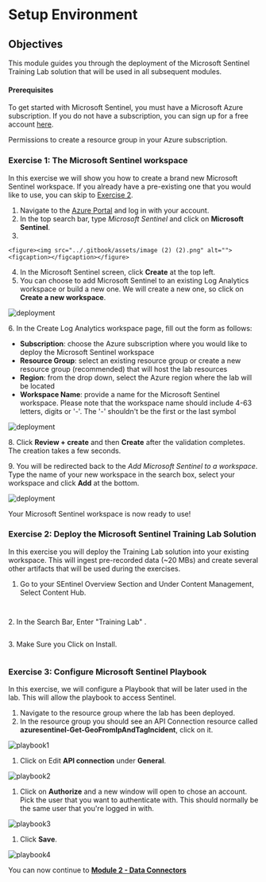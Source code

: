 # Setup Environment

## Objectives

This module guides you through the deployment of the Microsoft Sentinel Training Lab solution that will be used in all subsequent modules.

#### Prerequisites

To get started with Microsoft Sentinel, you must have a Microsoft Azure subscription. If you do not have a subscription, you can sign up for a free account [here](https://azure.microsoft.com/en/free).

Permissions to create a resource group in your Azure subscription.

### Exercise 1: The Microsoft Sentinel workspace

In this exercise we will show you how to create a brand new Microsoft Sentinel workspace. If you already have a pre-existing one that you would like to use, you can skip to [Exercise 2](Module-1-Setting-up-the-environment.md#exercise-2-deploy-the-microsoft-sentinel-training-lab-solution).

1. Navigate to the [Azure Portal](http://portal.azure.com) and log in with your account.
2. In the top search bar, type _Microsoft Sentinel_ and click on **Microsoft Sentinel**.
3.

    <figure><img src="../.gitbook/assets/image (2) (2).png" alt=""><figcaption></figcaption></figure>
4. In the Microsoft Sentinel screen, click **Create** at the top left.
5. You can choose to add Microsoft Sentinel to an existing Log Analytics workspace or build a new one. We will create a new one, so click on **Create a new workspace**.

![deployment](../Images/deployment2.png)

6\. In the Create Log Analytics workspace page, fill out the form as follows:

* **Subscription**: choose the Azure subscription where you would like to deploy the Microsoft Sentinel workspace
* **Resource Group**: select an existing resource group or create a new resource group (recommended) that will host the lab resources
* **Region**: from the drop down, select the Azure region where the lab will be located
* **Workspace Name**: provide a name for the Microsoft Sentinel workspace. Please note that the workspace name should include 4-63 letters, digits or '-'. The '-' shouldn't be the first or the last symbol

![deployment](../Images/deployment3.png)

8\. Click **Review + create** and then **Create** after the validation completes. The creation takes a few seconds.

9\. You will be redirected back to the _Add Microsoft Sentinel to a workspace_. Type the name of your new workspace in the search box, select your workspace and click **Add** at the bottom.

![deployment](../Images/deployment4.png)

Your Microsoft Sentinel workspace is now ready to use!

### Exercise 2: Deploy the Microsoft Sentinel Training Lab Solution

In this exercise you will deploy the Training Lab solution into your existing workspace. This will ingest pre-recorded data (\~20 MBs) and create several other artifacts that will be used during the exercises.

1. Go to your SEntinel Overview Section and Under Content Management, Select Content Hub.

<figure><img src="../.gitbook/assets/image (2) (1).png" alt=""><figcaption></figcaption></figure>

<figure><img src="../.gitbook/assets/image.png" alt=""><figcaption></figcaption></figure>

2\. In the Search Bar, Enter "Training Lab" .

<figure><img src="../.gitbook/assets/image (4).png" alt=""><figcaption></figcaption></figure>

3\. Make Sure you Click on Install.

<figure><img src="../.gitbook/assets/image (3).png" alt=""><figcaption></figcaption></figure>

### Exercise 3: Configure Microsoft Sentinel Playbook

In this exercise, we will configure a Playbook that will be later used in the lab. This will allow the playbook to access Sentinel.

1. Navigate to the resource group where the lab has been deployed.
2. In the resource group you should see an API Connection resource called **azuresentinel-Get-GeoFromIpAndTagIncident**, click on it.

![playbook1](../Images/playbook1.png)

1. Click on Edit **API connection** under **General**.

![playbook2](../Images/playbook2.png)

1. Click on **Authorize** and a new window will open to chose an account. Pick the user that you want to authenticate with. This should normally be the same user that you're logged in with.

![playbook3](../Images/playbook3.png)

1. Click **Save**.

![playbook4](../Images/playbook4.png)

You can now continue to [**Module 2 - Data Connectors**](Module-2-Data-Connectors.md)
